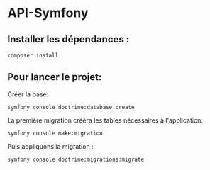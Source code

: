 # API-Symfony
## Installer les dépendances :
```
composer install
```

## Pour lancer le projet:

Créer la base:

```
symfony console doctrine:database:create
```

La première migration crééra les tables nécessaires à l'application:
```
symfony console make:migration
```

Puis appliquons la migration :
```
symfony console doctrine:migrations:migrate
```
